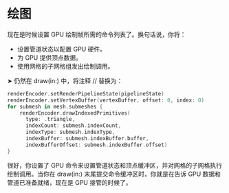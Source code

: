 # 绘图

现在是时候设置 GPU 绘制帧所需的命令列表了。换句话说，你将：

* 设置管道状态以配置 GPU 硬件。
* 为 GPU 提供顶点数据。
* 使用网格的子网格组发出绘制调用。

➤ 仍然在 draw(in:) 中，将注释 //  替换为：

```swift
renderEncoder.setRenderPipelineState(pipelineState)
renderEncoder.setVertexBuffer(vertexBuffer, offset: 0, index: 0)
for submesh in mesh.submeshes {
    renderEncoder.drawIndexedPrimitives(
      type: .triangle,
      indexCount: submesh.indexCount,
      indexType: submesh.indexType,
      indexBuffer: submesh.indexBuffer.buffer,
      indexBufferOffset: submesh.indexBuffer.offset)
}
```

很好，你设置了 GPU 命令来设置管道状态和顶点缓冲区，并对网格的子网格执行绘制调用。当你在 draw(in:) 末尾提交命令缓冲区时，你就是在告诉 GPU 数据和管道已准备就绪，现在是 GPU 接管的时候了。
